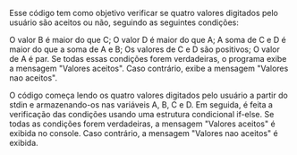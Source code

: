 Esse código tem como objetivo verificar se quatro valores digitados pelo usuário são aceitos ou não, seguindo as seguintes condições:

O valor B é maior do que C;
O valor D é maior do que A;
A soma de C e D é maior do que a soma de A e B;
Os valores de C e D são positivos;
O valor de A é par.
Se todas essas condições forem verdadeiras, o programa exibe a mensagem "Valores aceitos". Caso contrário, exibe a mensagem "Valores nao aceitos".

O código começa lendo os quatro valores digitados pelo usuário a partir do stdin e armazenando-os nas variáveis A, B, C e D. Em seguida, é feita a verificação das condições usando uma estrutura condicional if-else. Se todas as condições forem verdadeiras, a mensagem "Valores aceitos" é exibida no console. Caso contrário, a mensagem "Valores nao aceitos" é exibida.